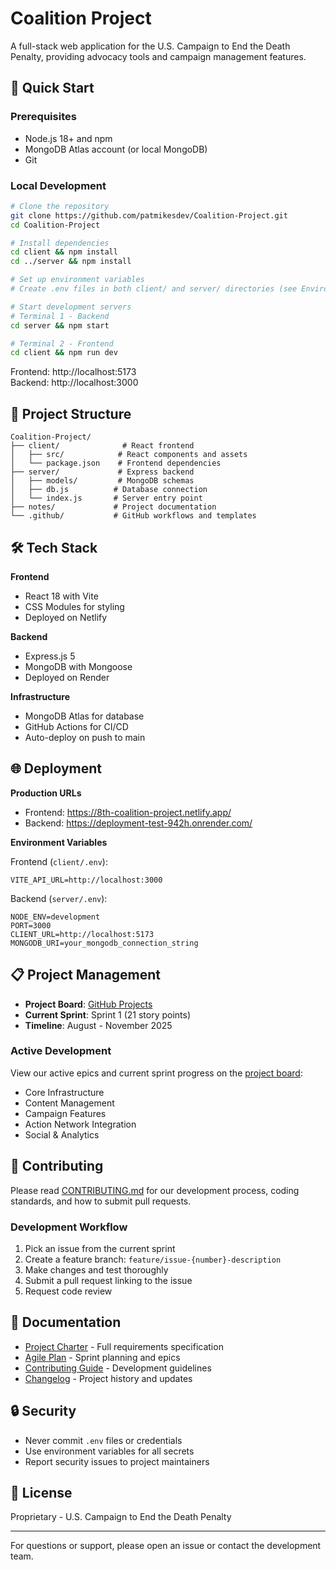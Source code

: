 # Coalition Project

A full-stack web application for the U.S. Campaign to End the Death Penalty, providing advocacy tools and campaign management features.

## 🚀 Quick Start

### Prerequisites
- Node.js 18+ and npm
- MongoDB Atlas account (or local MongoDB)
- Git

### Local Development

```bash
# Clone the repository
git clone https://github.com/patmikesdev/Coalition-Project.git
cd Coalition-Project

# Install dependencies
cd client && npm install
cd ../server && npm install

# Set up environment variables
# Create .env files in both client/ and server/ directories (see Environment Variables)

# Start development servers
# Terminal 1 - Backend
cd server && npm start

# Terminal 2 - Frontend  
cd client && npm run dev
```

Frontend: http://localhost:5173  
Backend: http://localhost:3000

## 📁 Project Structure

```
Coalition-Project/
├── client/              # React frontend
│   ├── src/            # React components and assets
│   └── package.json    # Frontend dependencies
├── server/             # Express backend
│   ├── models/         # MongoDB schemas
│   ├── db.js          # Database connection
│   └── index.js       # Server entry point
├── notes/             # Project documentation
└── .github/           # GitHub workflows and templates
```

## 🛠 Tech Stack

**Frontend**
- React 18 with Vite
- CSS Modules for styling
- Deployed on Netlify

**Backend**
- Express.js 5
- MongoDB with Mongoose
- Deployed on Render

**Infrastructure**
- MongoDB Atlas for database
- GitHub Actions for CI/CD
- Auto-deploy on push to main

## 🌐 Deployment

**Production URLs**
- Frontend: https://8th-coalition-project.netlify.app/
- Backend: https://deployment-test-942h.onrender.com/

**Environment Variables**

Frontend (`client/.env`):
```
VITE_API_URL=http://localhost:3000
```

Backend (`server/.env`):
```
NODE_ENV=development
PORT=3000
CLIENT_URL=http://localhost:5173
MONGODB_URI=your_mongodb_connection_string
```

## 📋 Project Management

- **Project Board**: [GitHub Projects](https://github.com/users/patmikesdev/projects/4)
- **Current Sprint**: Sprint 1 (21 story points)
- **Timeline**: August - November 2025

### Active Development

View our active epics and current sprint progress on the [project board](https://github.com/users/patmikesdev/projects/4):
- Core Infrastructure
- Content Management  
- Campaign Features
- Action Network Integration
- Social & Analytics

## 🤝 Contributing

Please read [CONTRIBUTING.md](CONTRIBUTING.md) for our development process, coding standards, and how to submit pull requests.

### Development Workflow
1. Pick an issue from the current sprint
2. Create a feature branch: `feature/issue-{number}-description`
3. Make changes and test thoroughly
4. Submit a pull request linking to the issue
5. Request code review

## 📝 Documentation

- [Project Charter](notes/charter.md) - Full requirements specification
- [Agile Plan](plan/plan.md) - Sprint planning and epics
- [Contributing Guide](CONTRIBUTING.md) - Development guidelines
- [Changelog](changelog.md) - Project history and updates

## 🔒 Security

- Never commit `.env` files or credentials
- Use environment variables for all secrets
- Report security issues to project maintainers

## 📄 License

Proprietary - U.S. Campaign to End the Death Penalty

---

For questions or support, please open an issue or contact the development team.